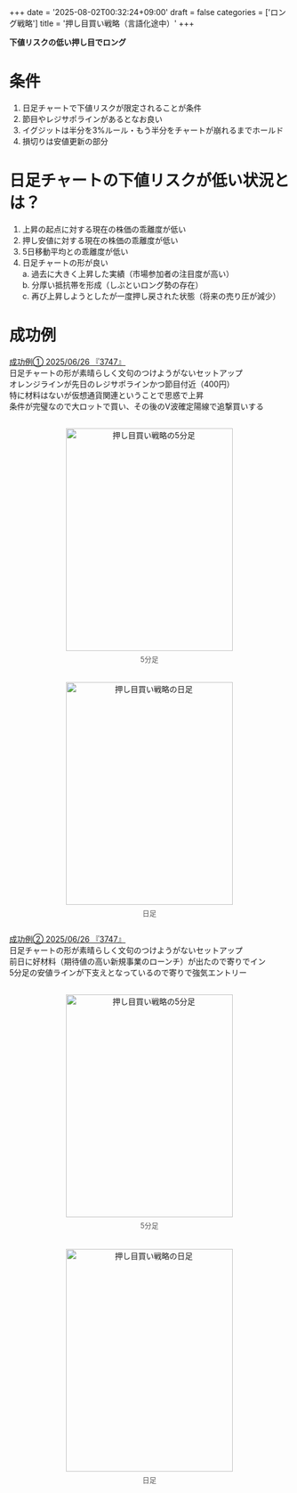 +++
date = '2025-08-02T00:32:24+09:00'
draft = false
categories = ['ロング戦略']
title = '押し目買い戦略（言語化途中）'
+++

<b>下値リスクの低い押し目でロング</b>  
<!--more-->

# 条件
1. 日足チャートで下値リスクが限定されることが条件
2. 節目やレジサポラインがあるとなお良い
3. イグジットは半分を3%ルール・もう半分をチャートが崩れるまでホールド
4. 損切りは安値更新の部分

# 日足チャートの下値リスクが低い状況とは？
1. 上昇の起点に対する現在の株価の乖離度が低い
2. 押し安値に対する現在の株価の乖離度が低い
3. 5日移動平均との乖離度が低い
4. 日足チャートの形が良い  
   a. 過去に大きく上昇した実績（市場参加者の注目度が高い）  
   b. 分厚い抵抗帯を形成（しぶといロング勢の存在）  
   c. 再び上昇しようとしたが一度押し戻された状態（将来の売り圧が減少）
# 成功例
<u>成功例① 2025/06/26 『3747』</u>  
日足チャートの形が素晴らしく文句のつけようがないセットアップ  
オレンジラインが先日のレジサポラインかつ節目付近（400円）  
特に材料はないが仮想通貨関連ということで思惑で上昇  
条件が完璧なので大ロットで買い、その後のV波確定陽線で追撃買いする  
<div style="display: flex; gap: 20px; justify-content: center; flex-wrap: wrap; margin-top: 30px;">
<div style="text-align: center;">
<img src="/images/buying on dips/3747/5minutes.png" alt="押し目買い戦略の5分足" width="300" height="400">
<p style="margin-top: 5px; font-size: 0.9em; color: #555;">5分足</p>
</div>
<div style="text-align: center;">
<img src="/images/buying on dips/3747/day.png" alt="押し目買い戦略の日足" width="300" height="400">
<p style="margin-top: 5px; font-size: 0.9em; color: #555;">日足</p>
</div>
</div>

<u>成功例② 2025/06/26 『3747』</u>  
日足チャートの形が素晴らしく文句のつけようがないセットアップ  
前日に好材料（期待値の高い新規事業のローンチ）が出たので寄りでイン  
5分足の安値ラインが下支えとなっているので寄りで強気エントリー
<div style="display: flex; gap: 20px; justify-content: center; flex-wrap: wrap; margin-top: 30px;">
<div style="text-align: center;">
<img src="/images/buying on dips/7694/5minutes.png" alt="押し目買い戦略の5分足" width="300" height="400">
<p style="margin-top: 5px; font-size: 0.9em; color: #555;">5分足</p>
</div>
<div style="text-align: center;">
<img src="/images/buying on dips/7694/day.png" alt="押し目買い戦略の日足" width="300" height="400">
<p style="margin-top: 5px; font-size: 0.9em; color: #555;">日足</p>
</div>
</div>

